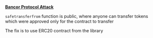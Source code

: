 **[Bancor Protocol Attack](https://blog.bancor.network/bancors-response-to-today-s-smart-contract-vulnerability-dc888c589fe4)**

`safetransferfrom` function is public, where anyone can transfer tokens which were approved only for the contract to transfer

The fix is to use ERC20 contract from the library
